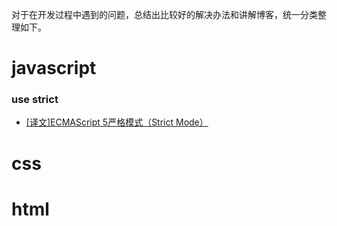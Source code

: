 对于在开发过程中遇到的问题，总结出比较好的解决办法和讲解博客，统一分类整理如下。
# javascript #
### use strict ###
- [[译文]ECMAScript 5严格模式（Strict Mode）](http://heeroluo.net/article/detail/92)

# css #

# html #
